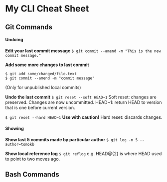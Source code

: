 # My CLI Cheat Sheet  


## Git Commands  

#### Undoing
**Edit your last commit message**
`$ git commit --amend -m "This is the new commit message."`

**Add some more changes to last commit**
```  
$ git add some/changed/file.text
$ git commit --amend -m "commit message"
```
(Only for unpublished local commits)

**Undo the last commit**
`$ git reset --soft HEAD~1`
Soft reset: changes are preserved. Changes are now uncommitted.
HEAD~1: return HEAD to version that is one before current version.

`$ git reset --hard HEAD~1`
**Use with caution!**
Hard reset: discards changes.

#### Showing
**Show last 5 commits made by particular author**
`$ git log -n 5 --author=tomokb`

**Show local reference log**
`$ git reflog`
e.g. HEAD@{2} is where HEAD used to point to two moves ago.

## Bash Commands
